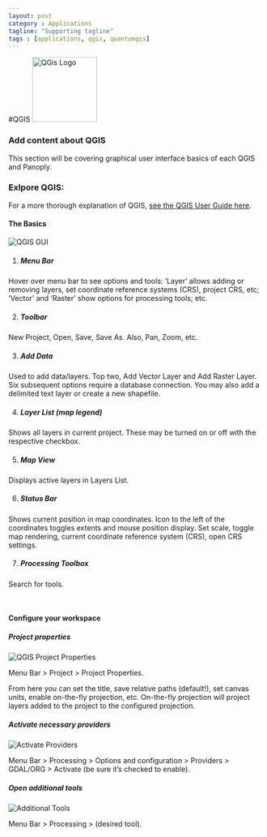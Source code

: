 ```yaml
---
layout: post
category : Applications
tagline: "Supporting tagline"
tags : [applications, qgis, quantumgis]
---
```


#QGIS <a title="By User:Anitagraser on QGIS Wiki, User:Anitagraser (http://www.qgis.org/wiki/File:QGis_Logo.png) [CC BY-SA 3.0 (http://creativecommons.org/licenses/by-sa/3.0)], via Wikimedia Commons" href="http://commons.wikimedia.org/wiki/File%3AQGis_Logo.png"><img width="128" alt="QGis Logo" src="//upload.wikimedia.org/wikipedia/commons/thumb/7/71/QGis_Logo.png/128px-QGis_Logo.png"/></a>

### Add content about QGIS
This section will be covering graphical user interface basics of each QGIS and Panoply.

### Exlpore QGIS:

For a more thorough explanation of QGIS, <a href="http://docs.qgis.org/2.6/en/docs/user_manual/" target="new">see the QGIS User Guide here</a>.

#### The Basics

  ![QGIS GUI](../../images/qgis-gui.png)

 1. ##### Menu Bar
Hover over menu bar to see options and tools: ‘Layer’ allows adding or removing layers, set coordinate reference systems (CRS), project CRS, etc; ‘Vector’ and ‘Raster’ show options for processing tools; etc.

2. ##### Toolbar
New Project, Open, Save, Save As. Also, Pan, Zoom, etc.

3. ##### Add Data
Used to add data/layers. Top two, Add Vector Layer and Add Raster Layer. Six subsequent options require a database connection. You may also add a delimited text layer or create a new shapefile.

4. ##### Layer List (map legend)
Shows all layers in current project. These may be turned on or off with the respective checkbox.

5. ##### Map View 
Displays active layers in Layers List. 

6. ##### Status Bar 
Shows current position in map coordinates. Icon to the left of the coordinates toggles extents and mouse position display. Set scale, toggle map rendering, current coordinate reference system (CRS), open CRS settings.

7. ##### Processing Toolbox 
Search for tools. 

<br>

#### Configure your workspace

##### Project properties

  ![QGIS Project Properties](../../images/project-properties.jpg)

Menu Bar > Project > Project Properties. 

From here you can set the title, save relative paths (default!), set canvas units, enable on-the-fly projection, etc. On-the-fly projection will project layers added to the project to the configured projection. 

##### Activate necessary providers

  ![Activate Providers](../../images/providers-config.jpg)

Menu Bar > Processing > Options and configuration > Providers > GDAL/ORG > Activate (be sure it’s checked to enable).

##### Open additional tools

  ![Additional Tools](../../images/additional-tools.jpg)
  
Menu Bar > Processing > (desired tool).
